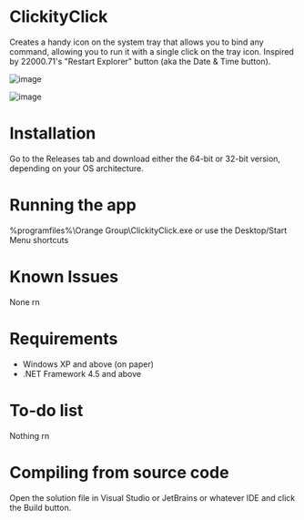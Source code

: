 # ClickityClick
 Creates a handy icon on the system tray that allows you to bind any command, allowing you to run it with a single click on the tray icon. Inspired by 22000.71's "Restart Explorer" button (aka the Date & Time button).

![image](https://user-images.githubusercontent.com/63195743/127132553-7cb033e0-8980-4927-9a77-09230f46010b.png)

![image](https://user-images.githubusercontent.com/63195743/127132611-1cb3a690-7884-4523-b1be-8c7b72687e30.png)

# Installation
Go to the Releases tab and download either the 64-bit or 32-bit version, depending on your OS architecture.

# Running the app
%programfiles%\Orange Group\ClickityClick.exe or use the Desktop/Start Menu shortcuts

# Known Issues
None rn

# Requirements
- Windows XP and above (on paper)
- .NET Framework 4.5 and above

# To-do list
Nothing rn

# Compiling from source code
Open the solution file in Visual Studio or JetBrains or whatever IDE and click the Build button.
